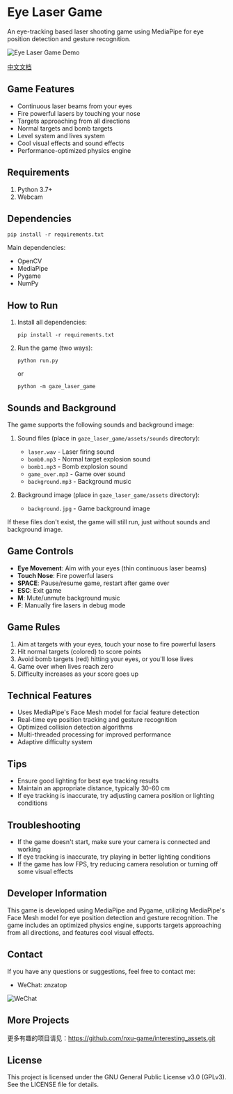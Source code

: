# Eye Laser Game

An eye-tracking based laser shooting game using MediaPipe for eye position detection and gesture recognition.

![Eye Laser Game Demo](https://github.com/nxu-game/interesting_assets/raw/main/images/gaze_laser_game1.png)

[中文文档](README_CN.md)

## Game Features

- Continuous laser beams from your eyes
- Fire powerful lasers by touching your nose
- Targets approaching from all directions
- Normal targets and bomb targets
- Level system and lives system
- Cool visual effects and sound effects
- Performance-optimized physics engine

## Requirements

1. Python 3.7+
2. Webcam

## Dependencies

```
pip install -r requirements.txt
```

Main dependencies:
- OpenCV
- MediaPipe
- Pygame
- NumPy

## How to Run

1. Install all dependencies:
   ```
   pip install -r requirements.txt
   ```

2. Run the game (two ways):
   ```
   python run.py
   ```
   or
   ```
   python -m gaze_laser_game
   ```

## Sounds and Background

The game supports the following sounds and background image:

1. Sound files (place in `gaze_laser_game/assets/sounds` directory):
   - `laser.wav` - Laser firing sound
   - `bomb0.mp3` - Normal target explosion sound
   - `bomb1.mp3` - Bomb explosion sound
   - `game_over.mp3` - Game over sound
   - `background.mp3` - Background music

2. Background image (place in `gaze_laser_game/assets` directory):
   - `background.jpg` - Game background image

If these files don't exist, the game will still run, just without sounds and background image.

## Game Controls

- **Eye Movement**: Aim with your eyes (thin continuous laser beams)
- **Touch Nose**: Fire powerful lasers
- **SPACE**: Pause/resume game, restart after game over
- **ESC**: Exit game
- **M**: Mute/unmute background music
- **F**: Manually fire lasers in debug mode

## Game Rules

1. Aim at targets with your eyes, touch your nose to fire powerful lasers
2. Hit normal targets (colored) to score points
3. Avoid bomb targets (red) hitting your eyes, or you'll lose lives
4. Game over when lives reach zero
5. Difficulty increases as your score goes up

## Technical Features

- Uses MediaPipe's Face Mesh model for facial feature detection
- Real-time eye position tracking and gesture recognition
- Optimized collision detection algorithms
- Multi-threaded processing for improved performance
- Adaptive difficulty system

## Tips

- Ensure good lighting for best eye tracking results
- Maintain an appropriate distance, typically 30-60 cm
- If eye tracking is inaccurate, try adjusting camera position or lighting conditions

## Troubleshooting

- If the game doesn't start, make sure your camera is connected and working
- If eye tracking is inaccurate, try playing in better lighting conditions
- If the game has low FPS, try reducing camera resolution or turning off some visual effects

## Developer Information

This game is developed using MediaPipe and Pygame, utilizing MediaPipe's Face Mesh model for eye position detection and gesture recognition. The game includes an optimized physics engine, supports targets approaching from all directions, and features cool visual effects.

## Contact

If you have any questions or suggestions, feel free to contact me:

- WeChat: znzatop

![WeChat](https://github.com/nxu-game/interesting_assets/raw/main/images/wechat.jpg)

## More Projects

更多有趣的项目请见：https://github.com/nxu-game/interesting_assets.git

## License

This project is licensed under the GNU General Public License v3.0 (GPLv3). See the LICENSE file for details. 
